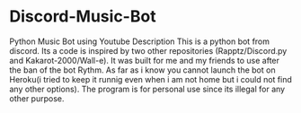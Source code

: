 # Discord-Music-Bot
Python Music Bot using Youtube
Description
This is a python bot from discord. Its a code is inspired by two other repositories (Rapptz/Discord.py and Kakarot-2000/Wall-e). It was built for me and my friends to use after the ban of the bot Rythm.  As far as i know you cannot launch the bot on Heroku(i tried to keep it runnig even when i am not home but i could not find any other options). The program is for personal use since its illegal for any other purpose.
